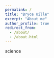 ```yaml
---
permalink: /
title: "Bryce Kille"
excerpt: "About me"
author_profile: true
redirect_from: 
  - /about/
  - /about.html
---
```



science
